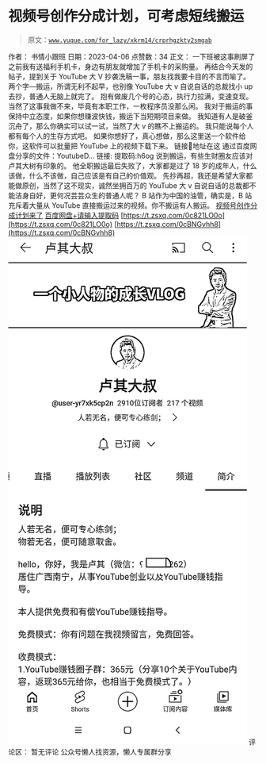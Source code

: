 # 视频号创作分成计划，可考虑短线搬运

> 原文：[`www.yuque.com/for_lazy/xkrm14/crprhgzkty2smgab`](https://www.yuque.com/for_lazy/xkrm14/crprhgzkty2smgab)

<ne-p id="u74109afb" data-lake-id="u74109afb">作者： 书情小跟班</ne-p> <ne-p id="u12252e7f" data-lake-id="u12252e7f">日期：2023-04-06</ne-p> <ne-p id="u69e6d8f3" data-lake-id="u69e6d8f3">点赞数：34</ne-p> <ne-hole id="u335ace67" data-lake-id="u335ace67"><ne-card data-card-name="hr" data-card-type="block" id="Iw6eX" data-event-boundary="card"><ne-p id="u9c16f70e" data-lake-id="u9c16f70e">正文：</ne-p> <ne-p id="u6a16e9f6" data-lake-id="u6a16e9f6">一下班被这事刷屏了 之前我有送福利手机卡，身边有朋友就增加了手机卡的采购量。 再结合今天发的帖子，提到关于 YouTube 大 V 抄袭洗稿一事，朋友找我要卡目的不言而喻了。 两个字—搬运，所谓无利不起早，也别像 YouTube 大 v 自说自话的总裁找小 up 去抄，普通人无脑上就完了。 抱有做废几个号的心态，执行力拉满，变速变现。 当然了这事我做不来，毕竟有本职工作，一枚程序员没那么闲。 我对于搬运的事保持中立态度，如果你想赚波快钱，搬运下当短期项目来做。 我知道有人是破釜沉舟了，那么你确实可以试一试，当然了大 v 的瞧不上搬运的。 我只能说每个人都有每个人的生存方式吧。 如果你想好了，真心想做，那么这里送一个软件给你，这软件可以批量把 YouTube 上的视频下载下来。 链接🔗地址在这 通过百度网盘分享的文件：YoutubeD… 链接: 提取码:h6og 说到搬运，有些生财圈友应该对卢其大树有印象的。 他全职搬运最后失败了，大家都是过了 18 岁的成年人，什么该做，什么不该做，自己应该是有自己的价值观。 先抄再超，我还是希望大家都能做原创，当然了这不现实，诚然坐拥百万的 YouTube 大 v 自说自话的总裁都不能洁身自好，更何况芸芸众生的普通人呢？ B 站作为中国的油管，确实是，B 站充斥着大量从 YouTube 直接搬运过来的视频。你不搬运有人搬运。 [视频号创作分成计划来了](https://mp.weixin.qq.com/s/Gx7CZqse2xZC5OwQCtj_Pw) [百度网盘+请输入提取码](https://pan.baidu.com/s/1ubTLCdSKtX49QsQQvbYQuQ?pwd=h6og) [https://t.zsxq.com/0c821LO0o](https://t.zsxq.com/0c821LO0o) [https://t.zsxq.com/0cBNGvhh8](https://t.zsxq.com/0cBNGvhh8)</ne-p> <ne-p id="u7c4fcf3a" data-lake-id="u7c4fcf3a"><ne-card data-card-name="image" data-card-type="inline" id="tNfwl" data-event-boundary="card">![](img/c73d6744881f751c8d940a1b928636f7.png)</ne-card></ne-p> <ne-hole id="ufb446e18" data-lake-id="ufb446e18"><ne-card data-card-name="hr" data-card-type="block" id="dEbgL" data-event-boundary="card"><ne-p id="u994c4bd5" data-lake-id="u994c4bd5">评论区：</ne-p> <ne-p id="ue09e2b8e" data-lake-id="ue09e2b8e">暂无评论</ne-p> <ne-hole id="u68b13b39" data-lake-id="u68b13b39"><ne-card data-card-name="hr" data-card-type="block" id="LnMrU" data-event-boundary="card"><ne-p id="u95ef022c" data-lake-id="u95ef022c">公众号懒人找资源，懒人专属群分享</ne-p></ne-card></ne-hole></ne-card></ne-hole></ne-card></ne-hole>